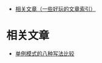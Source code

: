 - [相关文章（一些好玩的文章索引）](#相关文章：)
# 相关文章
- [单例模式的八种写法比较](https://www.cnblogs.com/zhaoyan001/p/6365064.html)
